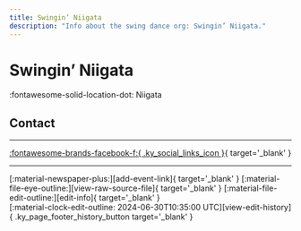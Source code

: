 ```yaml
---
title: Swingin’ Niigata
description: "Info about the swing dance org: Swingin’ Niigata."
---
```


# Swingin’ Niigata

:fontawesome-solid-location-dot: Niigata  


## Contact


---

 [:fontawesome-brands-facebook-f:{ .ky_social_links_icon }](https://www.facebook.com/groups/589243062715844){ target='_blank' }

---

<div class="ky_page_footer" markdown>
<div class="ky_page_footer_trailing" markdown="span">
[:material-newspaper-plus:][add-event-link]{ target='_blank' }
[:material-file-eye-outline:][view-raw-source-file]{ target='_blank' }
[:material-file-edit-outline:][edit-info]{ target='_blank' }
</div>
<div class="ky_page_footer_leading" markdown="span">
[:material-clock-edit-outline: 2024-06-30T10:35:00 UTC][view-edit-history]{ .ky_page_footer_history_button target='_blank' }
</div>
</div>

[add-event-link]: https://github.com/swingdance/events/issues/new?assignees=&labels=add+event&projects=&template=02-add_entity.yml&title=%5Bjp%5D%20%3CName%3E&region=jp&province=Niigata&city=Niigata&org_id=swingin-niigata "Add Event"
[view-raw-source-file]: https://github.com/swingdance/orgs/blob/main/jp/swingin-niigata.json "View Raw Source File"
[edit-info]: https://github.com/swingdance/orgs/issues/new?assignees=&labels=update+org&projects=&template=03-update_entity.yml&title=%5Bjp%5D%20Swingin%E2%80%99%20Niigata&region=jp&id=swingin-niigata&name=Swingin%E2%80%99%20Niigata "Edit Info"

[view-edit-history]: https://github.com/swingdance/orgs/commits/main/jp/swingin-niigata.json "View Edit History"
